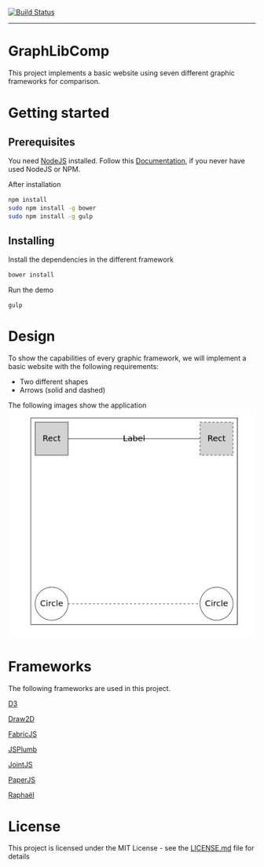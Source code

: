 [![Build Status](https://travis-ci.org/axfrank/GraphLibComp.svg?branch=master)](https://travis-ci.org/axfrank/GraphLibComp)

<hr>

# GraphLibComp
This project implements a basic website using seven different graphic frameworks for comparison.

# Getting started
## Prerequisites
You need [NodeJS](https://nodejs.org/en/) installed.
Follow this [Documentation](https://docs.npmjs.com/getting-started/installing-node), if you never have used NodeJS or NPM.

After installation
```bash
npm install
sudo npm install -g bower
sudo npm install -g gulp
```

## Installing
Install the dependencies in the different framework
```bash
bower install
```
Run the demo
```
gulp
```
# Design
To show the capabilities of every graphic framework, we will implement a basic website with the following requirements:
- Two different shapes 
- Arrows (solid and dashed)

The following images show the application     
![Example](guidelines/img/example.jpeg)

# Frameworks
The following frameworks are used in this project.

[D3](https://d3js.org/)

[Draw2D](http://www.draw2d.org/draw2d/home/index.html)

[FabricJS](http://fabricjs.com/)

[JSPlumb](https://jsplumbtoolkit.com/)

[JointJS](https://www.jointjs.com/)

[PaperJS](http://paperjs.org/)

[Raphaël](http://dmitrybaranovskiy.github.io/raphael/)


# License
This project is licensed under the MIT License - see the [LICENSE.md](LICENSE.md) file for details
